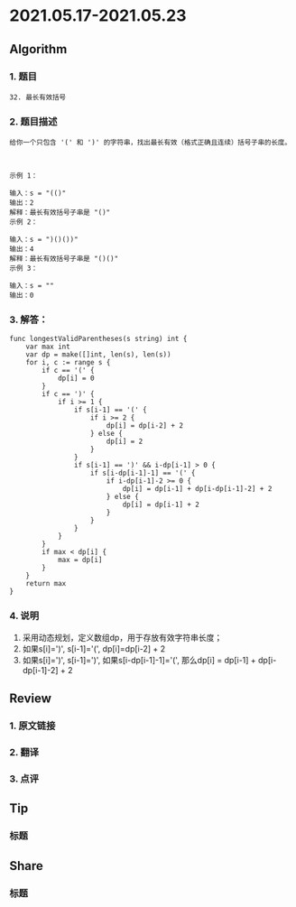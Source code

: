 # 2021.05.17-2021.05.23

## Algorithm
### 1. 题目
```
32. 最长有效括号
```
### 2. 题目描述
```
给你一个只包含 '(' 和 ')' 的字符串，找出最长有效（格式正确且连续）括号子串的长度。

 

示例 1：

输入：s = "(()"
输出：2
解释：最长有效括号子串是 "()"
示例 2：

输入：s = ")()())"
输出：4
解释：最长有效括号子串是 "()()"
示例 3：

输入：s = ""
输出：0

```

### 3. 解答：
```golang
func longestValidParentheses(s string) int {
	var max int
	var dp = make([]int, len(s), len(s))
	for i, c := range s {
		if c == '(' {
			dp[i] = 0
		}
		if c == ')' {
			if i >= 1 {
				if s[i-1] == '(' {
					if i >= 2 {
						dp[i] = dp[i-2] + 2
					} else {
						dp[i] = 2
					}
				}
				if s[i-1] == ')' && i-dp[i-1] > 0 {
					if s[i-dp[i-1]-1] == '(' {
						if i-dp[i-1]-2 >= 0 {
							dp[i] = dp[i-1] + dp[i-dp[i-1]-2] + 2
						} else {
							dp[i] = dp[i-1] + 2
						}
					}
				}
			}
		}
		if max < dp[i] {
			max = dp[i]
		}
	}
	return max
}
```
### 4. 说明
1. 采用动态规划，定义数组dp，用于存放有效字符串长度；
2. 如果s[i]=')', s[i-1]='(', dp[i]=dp[i-2] + 2
3. 如果s[i]=')', s[i-1]=')', 如果s[i-dp[i-1]-1]='(', 那么dp[i] = dp[i-1] + dp[i-dp[i-1]-2] + 2

## Review
### 1. 原文链接


### 2. 翻译


### 3. 点评


## Tip
### 标题


## Share
### 标题
